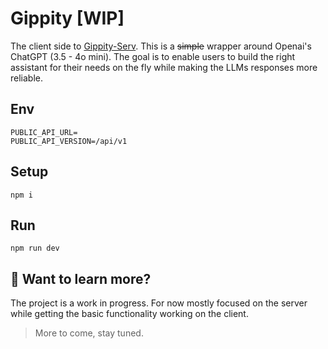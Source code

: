 # Gippity [WIP]

The client side to [Gippity-Serv](https://github.com/FiveEightyEight/gippity-serv). This is a ~~simple~~ wrapper around Openai's ChatGPT (3.5 - 4o mini). The goal is to enable users to build the right assistant for their needs on the fly while making the LLMs responses more reliable.

## Env
```
PUBLIC_API_URL=
PUBLIC_API_VERSION=/api/v1
```
## Setup
```
npm i
```

## Run
```
npm run dev
```

## 👀 Want to learn more?

The project is a work in progress. For now mostly focused on the server while getting the basic functionality working on the client.

>  More to come, stay tuned.
